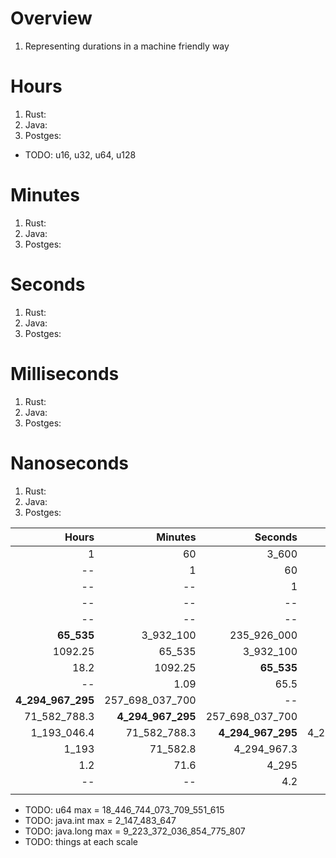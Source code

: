 # Overview
1. Representing durations in a machine friendly way


# Hours
1. Rust:
1. Java:
1. Postges:

- TODO: u16, u32, u64, u128


# Minutes
1. Rust:
1. Java:
1. Postges:

# Seconds
1. Rust:
1. Java:
1. Postges:

# Milliseconds
1. Rust:
1. Java:
1. Postges:


# Nanoseconds
1. Rust:
1. Java:
1. Postges:


|Hours|Minutes|Seconds|Millis|Micros|Nanos|
| ---:| ---:| ---:| ---:| ---:| ---:|
|1|60|3_600|3_600_000|3_600_000_000|--|
|--|1|60|60_000|60_000_000|--|
|--|--|1|1_000|1_000_000|1_000_000_000|
|--|--|--|1|1_000|1_000_000|
|--|--|--|--|1|1_000|
|**65_535**|3_932_100|235_926_000|--|--|--|
|1092.25|65_535|3_932_100|3_932_100_000|--|--|
|18.2|1092.25|**65_535**|65_535_000|--|--|
|--|1.09|65.5|**65_535**|65_535_000|--|
|**4_294_967_295**|257_698_037_700|--|--|--|--|
|71_582_788.3|**4_294_967_295**|257_698_037_700|--|--|--|
|1_193_046.4|71_582_788.3|**4_294_967_295**|4_294_967_295_000|--|--|
|1_193|71_582.8|4_294_967.3|**4_294_967_295**|4_294_967_295_000|--|
|1.2|71.6|4_295|4_294_967.3|**4_294_967_295**|4_294_967_295_000|
|--|--|4.2|4_295|4_294_967|**4_294_967_295**|
|||||||


- TODO: u64 max = 18_446_744_073_709_551_615
- TODO: java.int max = 2_147_483_647
- TODO: java.long max = 9_223_372_036_854_775_807
- TODO: things at each scale
